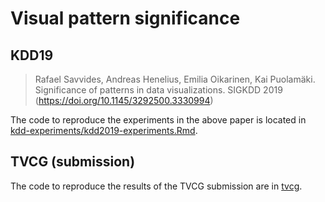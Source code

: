 # Visual pattern significance

## KDD19

> Rafael Savvides, Andreas Henelius, Emilia Oikarinen, Kai Puolamäki. Significance of patterns in data visualizations. SIGKDD 2019 (https://doi.org/10.1145/3292500.3330994)

The code to reproduce the experiments in the above paper is located in [kdd-experiments/kdd2019-experiments.Rmd](kdd-experiments/kdd2019-experiments.Rmd). 

## TVCG (submission)

The code to reproduce the results of the TVCG submission are in [tvcg](tvcg). 
